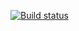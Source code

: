 [![Build status](https://ci.appveyor.com/api/projects/status/y90vq9p5jg7jc9uk/branch/main?svg=true)](https://ci.appveyor.com/project/nikosenko/postmanecho/branch/main)
